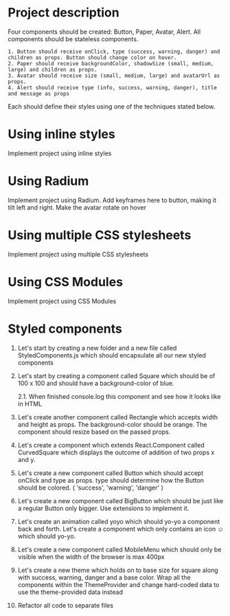 # Project description
Four components should be created: Button, Paper, Avatar, Alert. All components should be stateless components.

    1. Button should receive onClick, type (success, warning, danger) and children as props. Button should change color on hover.
    2. Paper should receive backgroundColor, shadowSize (small, medium, large) and children as props.
    3. Avatar should receive size (small, medium, large) and avatarUrl as props.
    4. Alert should receive type (info, success, warning, danger), title and message as props

Each should define their styles using one of the techniques stated below.

# Using inline styles
Implement project using inline styles

# Using Radium
Implement project using Radium. Add keyframes here to button, making it tilt left and right. Make the avatar rotate on hover

# Using multiple CSS stylesheets
Implement project using multiple CSS stylesheets

# Using CSS Modules
Implement project using CSS Modules

# Styled components

1. Let's start by creating a new folder and a new file called StyledComponents.js which should encapsulate all our new styled components

2. Let's start by creating a component called Square which should be of 100 x 100 and should have a background-color of blue.

    2.1. When finished console.log this component and see how it looks like in HTML

3. Let's create another component called Rectangle which accepts width and height as props. The background-color should be orange. The component should resize based on the passed props.

4. Let's create a component which extends React.Component called CurvedSquare which displays the outcome of addition of two props x and y.

5. Let's create a new component called Button which should accept onClick and type as props. type should determine how the Button should be colored. ( 'success', 'warning', 'danger' )

6. Let's create a new component called BigButton which should be just like a regular Button only bigger. Use extensions to implement it.

7. Let's create an animation called yoyo which should yo-yo a component back and forth. Let's create a component which only contains an icon ☺ which should yo-yo.

8. Let's create a new component called MobileMenu which should only be visible when the width of the browser is max 400px

9. Let's create a new theme which holds on to base size for square along with success, warning, danger and a base color. Wrap all the components within the ThemeProvider and change hard-coded data to use the theme-provided data instead

10. Refactor all code to separate files
